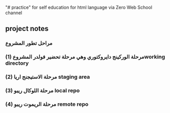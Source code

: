 "# practice" 
for self education for html language via Zero Web School channel 
## project notes
### مراحل تطور المشروع
###  (1) مرحلة الوركينج دايروكتوري وهي مرحلة تحضير فولدر المشروعworking directory  
###  (2) مرحلة الاستيجنج اريا staging area
###  (3) مرحلة اللوكال ريبو local repo
###  (4) مرحلة الريموت ريبو remote repo
